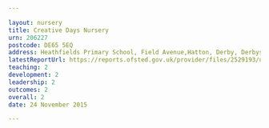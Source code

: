 ```yaml
---

layout: nursery
title: Creative Days Nursery
urn: 206227
postcode: DE65 5EQ
address: Heathfields Primary School, Field Avenue,Hatton, Derby, Derbyshire, DE65 5EQ
latestReportUrl: https://reports.ofsted.gov.uk/provider/files/2529193/urn/206227.pdf
teaching: 2
development: 2
leadership: 2
outcomes: 2
overall: 2
date: 24 November 2015

---
```


